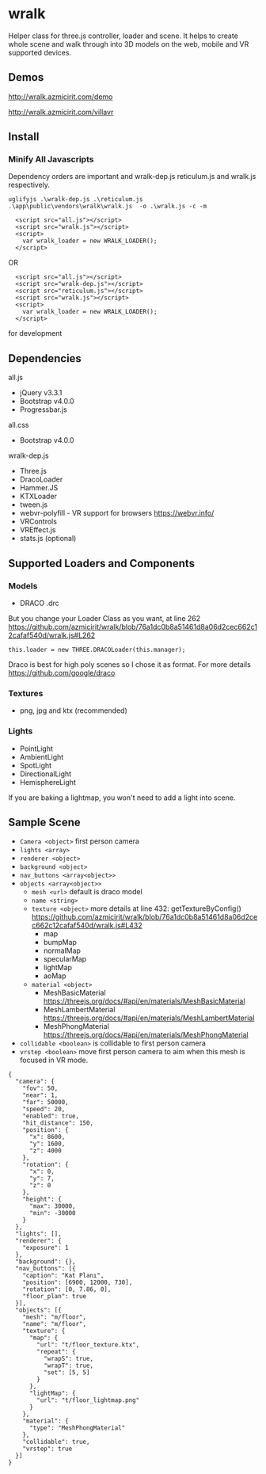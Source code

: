 # wralk
Helper class for three.js controller, loader and scene. It helps to create whole scene and walk through into 3D models on the web, mobile and VR supported devices.

## Demos

http://wralk.azmicirit.com/demo

http://wralk.azmicirit.com/villavr

## Install

### Minify All Javascripts

Dependency orders are important and wralk-dep.js reticulum.js and wralk.js respectively.

` uglifyjs .\wralk-dep.js .\reticulum.js .\app\public\vendors\wralk\wralk.js  -o .\wralk.js -c -m `
``` 
  <script src="all.js"></script> 
  <script src="wralk.js"></script> 
  <script>
    var wralk_loader = new WRALK_LOADER(); 
  </script>
 ```

OR

``` 
  <script src="all.js"></script> 
  <script src="wralk-dep.js"></script> 
  <script src="reticulum.js"></script> 
  <script src="wralk.js"></script> 
  <script>
    var wralk_loader = new WRALK_LOADER(); 
  </script>
 ```
 for development

## Dependencies

all.js
 - jQuery v3.3.1 
 - Bootstrap v4.0.0 
 - Progressbar.js

all.css
 - Bootstrap v4.0.0

 wralk-dep.js

 - Three.js
 - DracoLoader
 - Hammer.JS
 - KTXLoader
 - tween.js
 - webvr-polyfill - VR support for browsers https://webvr.info/
 - VRControls
 - VREffect.js
 - stats.js (optional)

## Supported Loaders and Components

### Models
- DRACO .drc

But you change your Loader Class as you want, at line 262
https://github.com/azmicirit/wralk/blob/76a1dc0b8a51461d8a06d2cec662c12cafaf540d/wralk.js#L262

``` this.loader = new THREE.DRACOLoader(this.manager); ```

Draco is best for high poly scenes so I chose it as format. For more details https://github.com/google/draco

### Textures
- png, jpg and ktx (recommended)

### Lights
- PointLight
- AmbientLight
- SpotLight
- DirectionalLight
- HemisphereLight

If you are baking a lightmap, you won't need to add a light into scene.

## Sample Scene

 - `Camera <object>` first person camera
 - `lights <array>`
 - `renderer <object>`
 - `background <object>`
 - `nav_buttons <array<object>>`
 - `objects <array<object>>`
    - `mesh <url>` default is draco model
    - `name <string>`
    - `texture <object>` more details at line 432: getTextureByConfig() https://github.com/azmicirit/wralk/blob/76a1dc0b8a51461d8a06d2cec662c12cafaf540d/wralk.js#L432
      - map
      - bumpMap
      - normalMap
      - specularMap
      - lightMap
      - aoMap
    - `material <object>`
      - MeshBasicMaterial https://threejs.org/docs/#api/en/materials/MeshBasicMaterial
      - MeshLambertMaterial https://threejs.org/docs/#api/en/materials/MeshLambertMaterial
      - MeshPhongMaterial https://threejs.org/docs/#api/en/materials/MeshPhongMaterial
  - `collidable <boolean>` is collidable to first person camera
  - `vrstep <boolean>` move first person camera to aim when this mesh is focused in VR mode.
``` 
{
  "camera": {
    "fov": 50,
    "near": 1,
    "far": 50000,
    "speed": 20,
    "enabled": true,
    "hit_distance": 150,
    "position": {
      "x": 8600,
      "y": 1600,
      "z": 4000
    },
    "rotation": {
      "x": 0,
      "y": 7,
      "z": 0
    },
    "height": {
      "max": 30000,
      "min": -30000
    }
  },
  "lights": [],
  "renderer": {
    "exposure": 1
  },
  "background": {},
  "nav_buttons": [{
    "caption": "Kat Planı",
    "position": [6900, 12000, 730],
    "rotation": [0, 7.86, 0],
    "floor_plan": true
  }],
  "objects": [{
    "mesh": "m/floor",
    "name": "m/floor",
    "texture": {
      "map": {
        "url": "t/floor_texture.ktx",
        "repeat": {
          "wrapS": true,
          "wrapT": true,
          "set": [5, 5]
        }
      },
      "lightMap": {
        "url": "t/floor_lightmap.png"
      }
    },
    "material": {
      "type": "MeshPhongMaterial"
    },
    "collidable": true,
    "vrstep": true
  }]
}
```